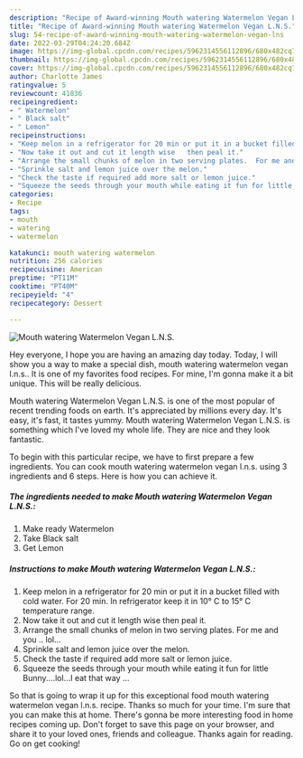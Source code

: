 ```yaml
---
description: "Recipe of Award-winning Mouth watering Watermelon Vegan L.N.S."
title: "Recipe of Award-winning Mouth watering Watermelon Vegan L.N.S."
slug: 54-recipe-of-award-winning-mouth-watering-watermelon-vegan-lns
date: 2022-03-29T04:24:20.684Z
image: https://img-global.cpcdn.com/recipes/5962314556112896/680x482cq70/mouth-watering-watermelon-vegan-lns-recipe-main-photo.jpg
thumbnail: https://img-global.cpcdn.com/recipes/5962314556112896/680x482cq70/mouth-watering-watermelon-vegan-lns-recipe-main-photo.jpg
cover: https://img-global.cpcdn.com/recipes/5962314556112896/680x482cq70/mouth-watering-watermelon-vegan-lns-recipe-main-photo.jpg
author: Charlotte James
ratingvalue: 5
reviewcount: 41836
recipeingredient:
- " Watermelon"
- " Black salt"
- " Lemon"
recipeinstructions:
- "Keep melon in a refrigerator for 20 min or put it in a bucket filled with cold water. For 20 min. In refrigerator keep it in 10° C to 15° C temperature range."
- "Now take it out and cut it length wise   then peal it."
- "Arrange the small chunks of melon in two serving plates.  For me and you .. lol..."
- "Sprinkle salt and lemon juice over the melon."
- "Check the taste if required add more salt or lemon juice."
- "Squeeze the seeds through your mouth while eating it fun for little Bunny....lol...I eat that way ..."
categories:
- Recipe
tags:
- mouth
- watering
- watermelon

katakunci: mouth watering watermelon 
nutrition: 256 calories
recipecuisine: American
preptime: "PT11M"
cooktime: "PT40M"
recipeyield: "4"
recipecategory: Dessert

---
```



![Mouth watering Watermelon Vegan L.N.S.](https://img-global.cpcdn.com/recipes/5962314556112896/680x482cq70/mouth-watering-watermelon-vegan-lns-recipe-main-photo.jpg)

Hey everyone, I hope you are having an amazing day today. Today, I will show you a way to make a special dish, mouth watering watermelon vegan l.n.s.. It is one of my favorites food recipes. For mine, I'm gonna make it a bit unique. This will be really delicious.



Mouth watering Watermelon Vegan L.N.S. is one of the most popular of recent trending foods on earth. It's appreciated by millions every day. It's easy, it's fast, it tastes yummy. Mouth watering Watermelon Vegan L.N.S. is something which I've loved my whole life. They are nice and they look fantastic.


To begin with this particular recipe, we have to first prepare a few ingredients. You can cook mouth watering watermelon vegan l.n.s. using 3 ingredients and 6 steps. Here is how you can achieve it.

<!--inarticleads1-->

##### The ingredients needed to make Mouth watering Watermelon Vegan L.N.S.:

1. Make ready  Watermelon
1. Take  Black salt
1. Get  Lemon




<!--inarticleads2-->

##### Instructions to make Mouth watering Watermelon Vegan L.N.S.:

1. Keep melon in a refrigerator for 20 min or put it in a bucket filled with cold water. For 20 min. In refrigerator keep it in 10° C to 15° C temperature range.
1. Now take it out and cut it length wise   then peal it.
1. Arrange the small chunks of melon in two serving plates.  For me and you .. lol...
1. Sprinkle salt and lemon juice over the melon.
1. Check the taste if required add more salt or lemon juice.
1. Squeeze the seeds through your mouth while eating it fun for little Bunny....lol...I eat that way ...




So that is going to wrap it up for this exceptional food mouth watering watermelon vegan l.n.s. recipe. Thanks so much for your time. I'm sure that you can make this at home. There's gonna be more interesting food in home recipes coming up. Don't forget to save this page on your browser, and share it to your loved ones, friends and colleague. Thanks again for reading. Go on get cooking!
